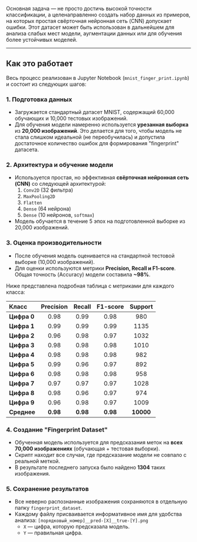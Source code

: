Основная задача — не просто достичь высокой точности классификации, а целенаправленно создать набор данных из примеров, на которых простая свёрточная нейронная сеть (CNN) допускает ошибки. Этот датасет может быть использован в дальнейшем для анализа слабых мест модели, аугментации данных или для обучения более устойчивых моделей.

---

## Как это работает

Весь процесс реализован в Jupyter Notebook (`mnist_finger_print.ipynb`) и состоит из следующих шагов:

### 1. Подготовка данных
* Загружается стандартный датасет MNIST, содержащий 60,000 обучающих и 10,000 тестовых изображений.
* Для обучения модели намеренно используется **урезанная выборка** из **20,000 изображений**. Это делается для того, чтобы модель не стала слишком идеальной (не переобучилась) и допустила достаточное количество ошибок для формирования "fingerprint" датасета.

### 2. Архитектура и обучение модели
* Используется простая, но эффективная **свёрточная нейронная сеть (CNN)** со следующей архитектурой:
    1.  `Conv2D` (32 фильтра)
    2.  `MaxPooling2D`
    3.  `Flatten`
    4.  `Dense` (64 нейрона)
    5.  `Dense` (10 нейронов, `softmax`)
* Модель обучается в течение 5 эпох на подготовленной выборке из 20,000 изображений.

### 3. Оценка производительности
* После обучения модель оценивается на стандартной тестовой выборке (10,000 изображений).
* Для оценки используются метрики **Precision, Recall и F1-score**. Общая точность (Accuracy) модели составила **~98%**.

Ниже представлена подробная таблица с метриками для каждого класса:

| Класс | Precision | Recall | F1-score | Support |
| :--- | :---: | :---: | :---: | :---: |
| **Цифра 0** | 0.98 | 0.99 | 0.98 | 980 |
| **Цифра 1** | 0.99 | 0.99 | 0.99 | 1135 |
| **Цифра 2** | 0.96 | 0.98 | 0.97 | 1032 |
| **Цифра 3** | 0.98 | 0.98 | 0.98 | 1010 |
| **Цифра 4** | 0.98 | 0.98 | 0.98 | 982 |
| **Цифра 5** | 0.99 | 0.96 | 0.97 | 892 |
| **Цифра 6** | 0.98 | 0.98 | 0.98 | 958 |
| **Цифра 7** | 0.97 | 0.97 | 0.97 | 1028 |
| **Цифра 8** | 0.98 | 0.96 | 0.97 | 974 |
| **Цифра 9** | 0.96 | 0.98 | 0.97 | 1009 |
| **Среднее** | **0.98** | **0.98** | **0.98** | **10000** |


### 4. Создание "Fingerprint Dataset"
* Обученная модель используется для предсказания меток на **всех 70,000 изображениях** (обучающая + тестовая выборки).
* Скрипт находит все случаи, где предсказание модели не совпало с реальной меткой.
* В результате последнего запуска было найдено **1304** таких изображения.

### 5. Сохранение результатов
* Все неверно распознанные изображения сохраняются в отдельную папку `fingerprint_dataset`.
* Каждому файлу присваивается информативное имя для удобства анализа:
    `[порядковый_номер]__pred-[X]__true-[Y].png`
    * `X` — цифра, которую предсказала модель.
    * `Y` — правильная цифра.
